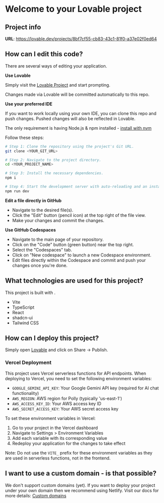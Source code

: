 # Welcome to your Lovable project

## Project info

**URL**: https://lovable.dev/projects/8bf7cf55-cb83-43c1-81f0-a37e02f0ed64

## How can I edit this code?

There are several ways of editing your application.

**Use Lovable**

Simply visit the [Lovable Project](https://lovable.dev/projects/8bf7cf55-cb83-43c1-81f0-a37e02f0ed64) and start prompting.

Changes made via Lovable will be committed automatically to this repo.

**Use your preferred IDE**

If you want to work locally using your own IDE, you can clone this repo and push changes. Pushed changes will also be reflected in Lovable.

The only requirement is having Node.js & npm installed - [install with nvm](https://github.com/nvm-sh/nvm#installing-and-updating)

Follow these steps:

```sh
# Step 1: Clone the repository using the project's Git URL.
git clone <YOUR_GIT_URL>

# Step 2: Navigate to the project directory.
cd <YOUR_PROJECT_NAME>

# Step 3: Install the necessary dependencies.
npm i

# Step 4: Start the development server with auto-reloading and an instant preview.
npm run dev
```

**Edit a file directly in GitHub**

- Navigate to the desired file(s).
- Click the "Edit" button (pencil icon) at the top right of the file view.
- Make your changes and commit the changes.

**Use GitHub Codespaces**

- Navigate to the main page of your repository.
- Click on the "Code" button (green button) near the top right.
- Select the "Codespaces" tab.
- Click on "New codespace" to launch a new Codespace environment.
- Edit files directly within the Codespace and commit and push your changes once you're done.

## What technologies are used for this project?

This project is built with .

- Vite
- TypeScript
- React
- shadcn-ui
- Tailwind CSS

## How can I deploy this project?

Simply open [Lovable](https://lovable.dev/projects/8bf7cf55-cb83-43c1-81f0-a37e02f0ed64) and click on Share -> Publish.

### Vercel Deployment

This project uses Vercel serverless functions for API endpoints. When deploying to Vercel, you need to set the following environment variables:

- `GOOGLE_GEMINI_API_KEY`: Your Google Gemini API key (required for AI chat functionality)
- `AWS_REGION`: AWS region for Polly (typically 'us-east-1')
- `AWS_ACCESS_KEY_ID`: Your AWS access key ID
- `AWS_SECRET_ACCESS_KEY`: Your AWS secret access key

To set these environment variables in Vercel:
1. Go to your project in the Vercel dashboard
2. Navigate to Settings > Environment Variables
3. Add each variable with its corresponding value
4. Redeploy your application for the changes to take effect

Note: Do not use the `VITE_` prefix for these environment variables as they are used in serverless functions, not in the frontend.

## I want to use a custom domain - is that possible?

We don't support custom domains (yet). If you want to deploy your project under your own domain then we recommend using Netlify. Visit our docs for more details: [Custom domains](https://docs.lovable.dev/tips-tricks/custom-domain/)

